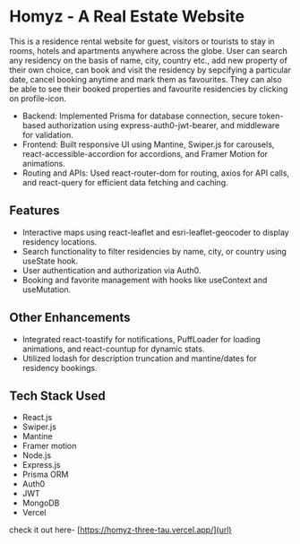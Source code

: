 # Homyz - A Real Estate Website
This is a residence rental website for guest, visitors or tourists to stay in rooms, hotels and apartments anywhere across the globe. User can search any residency on the basis of name, city, country etc., add new property of their own choice, can book and visit the residency by sepcifying a particular date, cancel booking anytime and mark them as favourites. They can also be able to see their booked properties and favourite residencies by clicking on profile-icon.
- Backend: Implemented Prisma for database connection, secure token-based authorization using express-auth0-jwt-bearer, and middleware for validation.
- Frontend: Built responsive UI using Mantine, Swiper.js for carousels, react-accessible-accordion for accordions, and Framer Motion for animations.
- Routing and APIs: Used react-router-dom for routing, axios for API calls, and react-query for efficient data fetching and caching.
## Features
- Interactive maps using react-leaflet and esri-leaflet-geocoder to display residency locations.
- Search functionality to filter residencies by name, city, or country using useState hook.
- User authentication and authorization via Auth0.
- Booking and favorite management with hooks like useContext and useMutation.
## Other Enhancements
- Integrated react-toastify for notifications, PuffLoader for loading animations, and react-countup for dynamic stats.
- Utilized lodash for description truncation and mantine/dates for residency bookings.
## Tech Stack Used
- React.js
- Swiper.js
- Mantine
- Framer motion
- Node.js
- Express.js
- Prisma ORM
- Auth0
- JWT
- MongoDB
- Vercel

check it out here- [https://homyz-three-tau.vercel.app/](url)
